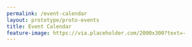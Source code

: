 ```yaml
---
permalink: /event-calendar
layout: prototype/proto-events
title: Event Calendar
feature-image: https://via.placeholder.com/2000x300?text=-
---
```

